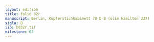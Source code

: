 ```yaml
---
layout: edition
title: folio 32r
manuscript: Berlin, Kupferstichkabinett 78 D 8 (olim Hamilton 337)
sigla: B
iip: b032r.tif
milestone: 63
---
```

